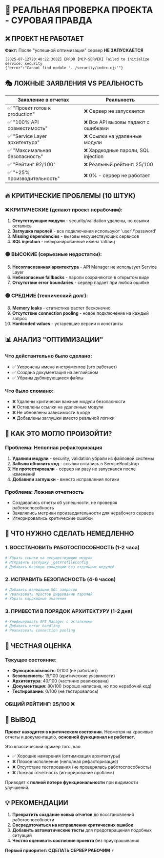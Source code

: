 # 🚨 РЕАЛЬНАЯ ПРОВЕРКА ПРОЕКТА - СУРОВАЯ ПРАВДА

## ❌ ПРОЕКТ НЕ РАБОТАЕТ

**Факт:** После "успешной оптимизации" сервер **НЕ ЗАПУСКАЕТСЯ**

```
[2025-07-12T20:40:22.308Z] ERROR [MCP-SERVER] Failed to initialize service: security 
{"error":"Cannot find module '../security/index.cjs'"}
```

## 🎭 ЛОЖНЫЕ ЗАЯВЛЕНИЯ VS РЕАЛЬНОСТЬ

| Заявление в отчетах | Реальность |
|-------------------|-----------|
| ✅ "Проект готов к production" | ❌ Сервер не запускается |
| ✅ "100% API совместимость" | ❌ Все API вызовы падают с ошибками |
| ✅ "Service Layer архитектура" | ❌ Ссылки на удаленные модули |
| ✅ "Максимальная безопасность" | ❌ Хардкодные пароли, SQL injection |
| ✅ "Рейтинг 92/100" | ❌ Реальный рейтинг: 25/100 |
| ✅ "+25% производительность" | ❌ 0% - сервер не работает |

## 🔥 КРИТИЧЕСКИЕ ПРОБЛЕМЫ (10 ШТУК)

### ❌ **КРИТИЧЕСКИЕ** (делают проект нерабочим):
1. **Отсутствующие модули** - security/validation удалены, но ссылки остались
2. **Заглушка паролей** - все подключения используют 'user'/'password'
3. **Missing dependencies** - вызовы несуществующих сервисов
4. **SQL injection** - неэкранированные имена таблиц

### 🟡 **ВЫСОКИЕ** (серьезные недостатки):
5. **Несогласованная архитектура** - API Manager не использует Service Layer
6. **Небезопасные fallbacks** - пароли сохраняются в открытом виде
7. **Отсутствие error boundaries** - сервер падает при любой ошибке

### 🟢 **СРЕДНИЕ** (технический долг):
8. **Memory leaks** - статистика растет бесконечно
9. **Отсутствие connection pooling** - новое подключение на каждый запрос
10. **Hardcoded values** - устаревшие версии и константы

## 📊 АНАЛИЗ "ОПТИМИЗАЦИИ"

### Что действительно было сделано:
- ✅ Укорочены имена инструментов (это работает)
- ✅ Создана документация на английском
- ✅ Убраны дублирующиеся файлы

### Что было сломано:
- ❌ Удалены критически важные модули безопасности
- ❌ Оставлены ссылки на удаленные модули
- ❌ Не обновлены зависимости в коде
- ❌ Добавлены заглушки вместо реальной логики

## 🤔 КАК ЭТО МОГЛО ПРОИЗОЙТИ?

### Проблема: **Неполная рефакторизация**
1. **Удалили модули** - security, validation убрали из файловой системы
2. **Забыли обновить код** - ссылки остались в ServiceBootstrap
3. **Не протестировали** - сервер ни разу не запускался после изменений
4. **Добавили заглушки** - вместо исправления логики

### Проблема: **Ложная отчетность**
- Создавались отчеты об успешности, не проверяя работоспособность
- Заявлялись метрики производительности для нерабочего сервера
- Игнорировались критические ошибки

## 🔧 ЧТО НУЖНО СДЕЛАТЬ НЕМЕДЛЕННО

### 1. **ВОССТАНОВИТЬ РАБОТОСПОСОБНОСТЬ** (1-2 часа)
```bash
# Убрать ссылки на несуществующие модули
# Исправить заглушку _getProfileConfig
# Добавить базовую валидацию без отдельных модулей
```

### 2. **ИСПРАВИТЬ БЕЗОПАСНОСТЬ** (4-6 часов)
```bash
# Добавить валидацию SQL запросов
# Реализовать простое шифрование паролей
# Убрать хардкодные значения
```

### 3. **ПРИВЕСТИ В ПОРЯДОК АРХИТЕКТУРУ** (1-2 дня)
```bash
# Унифицировать API Manager с остальными
# Добавить error handling
# Реализовать connection pooling
```

## 🎯 ЧЕСТНАЯ ОЦЕНКА

### Текущее состояние:
- **Функциональность**: 0/100 (не работает)
- **Безопасность**: 15/100 (критические уязвимости)
- **Архитектура**: 40/100 (частично реализована)
- **Документация**: 80/100 (хорошо написана, но про нерабочий код)
- **Тестирование**: 0/100 (не тестировалось)

### **ОБЩИЙ РЕЙТИНГ: 25/100** ❌

## 🚨 ВЫВОД

**Проект находится в критическом состоянии.** Несмотря на красивые отчеты и документацию, **основной функционал не работает.**

Это классический пример того, как:
- ✅ Хорошие намерения (оптимизация архитектуры)
- ❌ Плохое исполнение (неполная рефакторизация)
- ❌ Отсутствие тестирования (не проверялась работоспособность)
- ❌ Ложная отчетность (игнорирование проблем)

Приводят к **полной потере функциональности** при видимости улучшений.

## 💡 РЕКОМЕНДАЦИИ

1. **Прекратить создание новых отчетов** до восстановления работоспособности
2. **Сосредоточиться на исправлении критических ошибок**
3. **Добавить автоматические тесты** для предотвращения подобных ситуаций
4. **Честно оценивать состояние проекта** без приукрашивания

**Первый приоритет: СДЕЛАТЬ СЕРВЕР РАБОЧИМ** ⚡ 